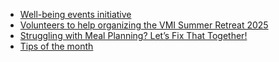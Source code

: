 * [Well-being events initiative](#well-being-events-initiative)
* [Volunteers to help organizing the VMI Summer Retreat 2025](#volunteers-to-help-organizing-the-vmi-summer-retreat-2025)
* [Struggling with Meal Planning? Let’s Fix That Together!](#struggling-with-meal-planning-lets-fix-that-together)
* [Tips of the month](#tips-of-the-month-prioritize-sleep-for-better-productivity)